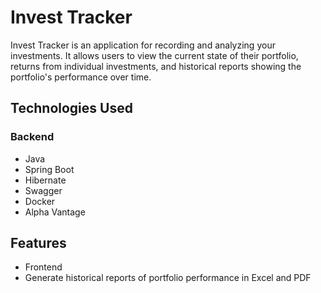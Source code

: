 # Invest Tracker

Invest Tracker is an application for recording and analyzing your investments. It allows users to view the current state of their portfolio, returns from individual investments, and historical reports showing the portfolio's performance over time.

## Technologies Used

### Backend
- Java
- Spring Boot
- Hibernate
- Swagger
- Docker
- Alpha Vantage

## Features

- Frontend
- Generate historical reports of portfolio performance in Excel and PDF


